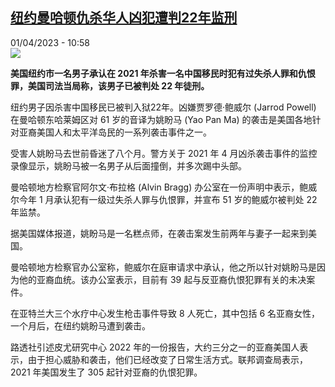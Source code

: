 <!--1680340503000-->
[纽约曼哈顿仇杀华人凶犯遭判22年监刑](https://www.rfi.fr/cn/%E4%B8%AD%E5%9B%BD/20230401-%E7%BA%BD%E7%BA%A6%E6%9B%BC%E5%93%88%E9%A1%BF%E4%BB%87%E6%9D%80%E5%8D%8E%E4%BA%BA%E5%87%B6%E7%8A%AF%E9%81%AD%E5%88%A422%E5%B9%B4%E7%9B%91%E5%88%91)
------

<div>01/04/2023 - 10:58</div><img src="https://s.rfi.fr/media/display/4f679ea2-d06b-11ed-ac61-005056bfb2b6/w:1280/p:16x9/mhdtr.jpg"><p><strong>美国纽约市一名男子承认在 2021 年杀害一名中国移民时犯有过失杀人罪和仇恨罪，美国司法当局称，该男子已被判处 22 年徒刑。                    </strong></p><div><p>纽约男子因杀害中国移民已被判入狱22年。凶嫌贾罗德·鲍威尔 (Jarrod Powell) 在曼哈顿东哈莱姆区对 61 岁的音译为姚盼马 (Yao Pan Ma) 的袭击是美国各地针对亚裔美国人和太平洋岛民的一系列袭击事件之一。</p><p>受害人姚盼马去世前昏迷了八个月。警方关于 2021 年 4 月凶杀袭击事件的监控录像显示，姚盼马被一名男子从后面撞倒，并多次踢中头部。</p><p>曼哈顿地方检察官阿尔文·布拉格 (Alvin Bragg) 办公室在一份声明中表示，鲍威尔今年 1 月承认犯有一级过失杀人罪与仇恨罪，并宣布 51 岁的鲍威尔被判处 22 年监禁。</p><p>据美国媒体报道，姚盼马是一名糕点师，在袭击案发生前两年与妻子一起来到美国。</p><p>曼哈顿地方检察官办公室称，鲍威尔在庭审请求中承认，他之所以针对姚盼马是因为他的亚裔血统。该办公室表示，目前有 39 起与反亚裔仇恨犯罪有关的未决案件。</p><p>在亚特兰大三个水疗中心发生枪击事件导致 8 人死亡，其中包括 6 名亚裔女性，一个月后，在纽约姚盼马遭到袭击。</p><p>路透社引述皮尤研究中心 2022 年的一份报告，大约三分之一的亚裔美国人表示，由于担心威胁和袭击，他们已经改变了日常生活方式。联邦调查局表示，2021 年美国发生了 305 起针对亚裔的仇恨犯罪。</p><div data-selfpromo-newsletter></div><div data-selfpromo-app></div></div>
